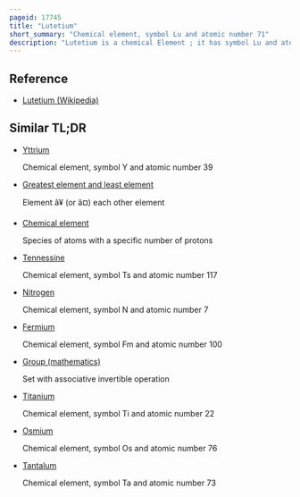 ```yaml
---
pageid: 17745
title: "Lutetium"
short_summary: "Chemical element, symbol Lu and atomic number 71"
description: "Lutetium is a chemical Element ; it has symbol Lu and atomic Number 71. It is a silvery white Metal that resists Corrosion in dry Air but not in Moist Air. Lutetium is the last Element in the lanthanide Series and is traditionally counted among the rare Earth Elements it can also be classified as the first Element of the 6th-period Transition Metals."
---
```


## Reference

- [Lutetium (Wikipedia)](https://en.wikipedia.org/?curid=17745)

## Similar TL;DR

- [Yttrium](/tldr/en/yttrium)

  Chemical element, symbol Y and atomic number 39

- [Greatest element and least element](/tldr/en/greatest-element-and-least-element)

  Element â¥ (or â¤) each other element

- [Chemical element](/tldr/en/chemical-element)

  Species of atoms with a specific number of protons

- [Tennessine](/tldr/en/tennessine)

  Chemical element, symbol Ts and atomic number 117

- [Nitrogen](/tldr/en/nitrogen)

  Chemical element, symbol N and atomic number 7

- [Fermium](/tldr/en/fermium)

  Chemical element, symbol Fm and atomic number 100

- [Group (mathematics)](/tldr/en/group-mathematics)

  Set with associative invertible operation

- [Titanium](/tldr/en/titanium)

  Chemical element, symbol Ti and atomic number 22

- [Osmium](/tldr/en/osmium)

  Chemical element, symbol Os and atomic number 76

- [Tantalum](/tldr/en/tantalum)

  Chemical element, symbol Ta and atomic number 73
